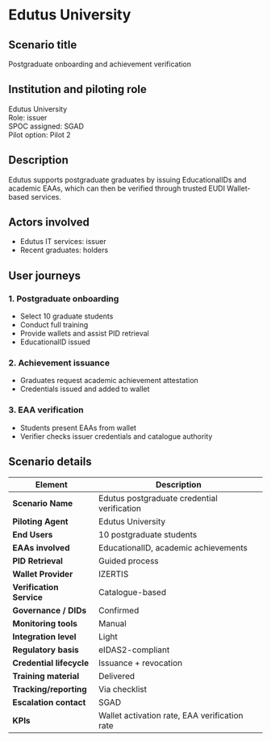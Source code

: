 # Edutus University

## Scenario title
Postgraduate onboarding and achievement verification

## Institution and piloting role
Edutus University  
Role: issuer  
SPOC assigned: SGAD  
Pilot option: Pilot 2

## Description
Edutus supports postgraduate graduates by issuing EducationalIDs and academic EAAs, which can then be verified through trusted EUDI Wallet-based services.

## Actors involved
- Edutus IT services: issuer
- Recent graduates: holders

## User journeys
### 1. Postgraduate onboarding
- Select 10 graduate students
- Conduct full training
- Provide wallets and assist PID retrieval
- EducationalID issued

### 2. Achievement issuance
- Graduates request academic achievement attestation
- Credentials issued and added to wallet

### 3. EAA verification
- Students present EAAs from wallet
- Verifier checks issuer credentials and catalogue authority

## Scenario details
| Element                        | Description                                                                 |
|-------------------------------|-----------------------------------------------------------------------------|
| **Scenario Name**             | Edutus postgraduate credential verification                                 |
| **Piloting Agent**            | Edutus University                                                          |
| **End Users**                 | 10 postgraduate students                                                   |
| **EAAs involved**             | EducationalID, academic achievements                                       |
| **PID Retrieval**             | Guided process                                                             |
| **Wallet Provider**           | IZERTIS                                                                    |
| **Verification Service**      | Catalogue-based                                                            |
| **Governance / DIDs**         | Confirmed                                                                  |
| **Monitoring tools**          | Manual                                                                      |
| **Integration level**         | Light                                                                       |
| **Regulatory basis**          | eIDAS2-compliant                                                           |
| **Credential lifecycle**      | Issuance + revocation                                                      |
| **Training material**         | Delivered                                                                  |
| **Tracking/reporting**        | Via checklist                                                              |
| **Escalation contact**        | SGAD                                                                       |
| **KPIs**                      | Wallet activation rate, EAA verification rate                              |